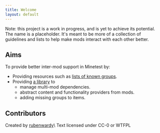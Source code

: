 ```yaml
---
title: Welcome
layout: default
---
```


<aside class="box note">
	Note: this project is a work in progress,
	and is yet to achieve its potential.<br />
	The name is a placeholder.
	It's meant to be more of a collection of guidelines and lists to
	help make mods interact with each other better.
</aside>

## Aims

To provide better inter-mod support in Minetest by:

* Providing resources such as [lists of known groups](mtostd/groups/list.html).
* Providing [a library](mtstdlib.html) to
	* manage multi-mod dependencies.
	* abstract content and functionality providers from mods.
	* adding missing groups to items.

## Contributors

Created by [rubenwardy](http://rubenwardy.com/)\\
Text licensed under CC-0 or WTFPL
